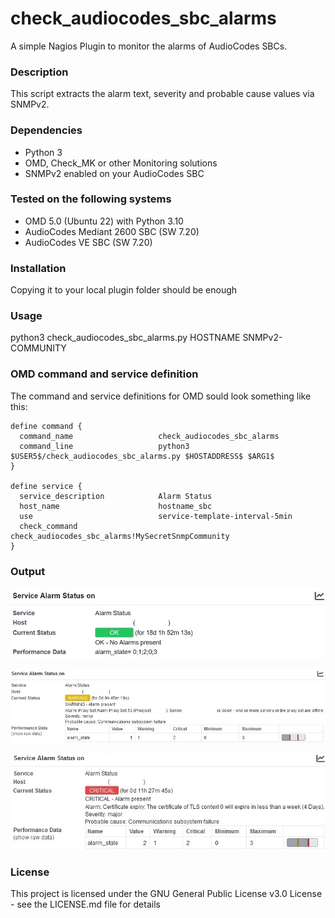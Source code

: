 # check_audiocodes_sbc_alarms

A simple Nagios Plugin to monitor the alarms of AudioCodes SBCs.


### Description

This script extracts the alarm text, severity and probable cause values via SNMPv2.


### Dependencies

- Python 3
- OMD, Check_MK or other Monitoring solutions
- SNMPv2 enabled on your AudioCodes SBC


### Tested on the following systems

- OMD 5.0 (Ubuntu 22) with Python 3.10
- AudioCodes Mediant 2600 SBC (SW 7.20)
- AudioCodes VE SBC (SW 7.20)


### Installation

Copying it to your local plugin folder should be enough


### Usage

python3 check_audiocodes_sbc_alarms.py HOSTNAME SNMPv2-COMMUNITY


### OMD command and service definition

The command and service definitions for OMD sould look something like this:

````
define command {
  command_name                   check_audiocodes_sbc_alarms
  command_line                   python3 $USER5$/check_audiocodes_sbc_alarms.py $HOSTADDRESS$ $ARG1$
}

define service {
  service_description            Alarm Status
  host_name                      hostname_sbc
  use                            service-template-interval-5min
  check_command                  check_audiocodes_sbc_alarms!MySecretSnmpCommunity
}
````


### Output

![OK](images/output_ok.jpg)

![WARNING](images/output_warning.jpg)

![CRITICAL](images/output_critical.jpg)


### License

This project is licensed under the GNU General Public License v3.0 License - see the LICENSE.md file for details
